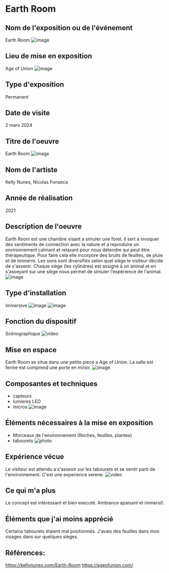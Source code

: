 # Earth Room

## Nom de l'exposition ou de l'événement
Earth Room
![image](media/affiche_earth_room.jpg)

## Lieu de mise en exposition
Age of Union
![image](media/devant_age_of_union.png)

## Type d'exposition
Permanent

## Date de visite
2 mars 2024
 
## Titre de l'oeuvre
Earth Room
![image](media/vue_rose.png)
 
## Nom de l'artiste
 Kelly Nunes, Nicolas Fonseca

## Année de réalisation	
2021

## Description de l'oeuvre
Earth Room est une chambre visant a simuler une foret. Il sert a invoquer des sentiments de connection avec la nature et a reproduire un environnement calmant et relaxant pour nous détendre qui peut être thérapeutique. Pour faire cela elle incorpore des bruits de feuilles, de pluie et de tonnerre. Les sons sont diversifiés selon quel siège le visiteur décide de s'asseoir. Chaque siège (les cylindres) est assigné à un animal et en s'asseyant sur une siège nous permet de simuler l'expérience de l'animal.
![image](media/vue_ensemble.jpg)

## Type d'installation
Immersive
![image](media/vue_bleue.png)
![image](media/dans_grotte.png)

## Fonction du dispositif
Scénographique
![video](media/)

## Mise en espace
Earth Room se situe dans une petite piece a Age of Union. La salle est ferme est comprend une porte en miroir.
![image](media/plan_earth_room.png)

## Composantes et techniques
- capteurs
- lumieres LED
- micros
![image](media/microphone.jpg)

## Éléments nécessaires à la mise en exposition
- Morceaux de l'environnement (Roches, feuilles, plantes)
- tabourets
![photo](media/capteur.png)

## Expérience vécue
Le visiteur est attendu a s'asseoir sur les tabourets et se sentir parti de l'environnement. 
C'est une experience serene.
![video](media/)

## Ce qui m'a plus
Le concept est intéressant et bien executé. Ambiance apaisant et immersif.

## Éléments que j'ai moins apprécié
Certains tabourets étaient mal positionnés. J'avais des feuilles dans mon visages dans sur quelques sièges.

## Références:
<https://kellynunes.com/Earth-Room>
<https://ageofunion.com/>
